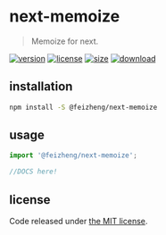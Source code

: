 # next-memoize
> Memoize for next.

[![version][version-image]][version-url]
[![license][license-image]][license-url]
[![size][size-image]][size-url]
[![download][download-image]][download-url]

## installation
```bash
npm install -S @feizheng/next-memoize
```

## usage
```js
import '@feizheng/next-memoize';

//DOCS here!
```

## license
Code released under [the MIT license](https://github.com/afeiship/next-memoize/blob/master/LICENSE.txt).

[version-image]: https://img.shields.io/npm/v/@feizheng/next-memoize
[version-url]: https://npmjs.org/package/@feizheng/next-memoize

[license-image]: https://img.shields.io/npm/l/@feizheng/next-memoize
[license-url]: https://github.com/afeiship/next-memoize/blob/master/LICENSE.txt

[size-image]: https://img.shields.io/bundlephobia/minzip/@feizheng/next-memoize
[size-url]: https://github.com/afeiship/next-memoize/blob/master/dist/next-memoize.min.js

[download-image]: https://img.shields.io/npm/dm/@feizheng/next-memoize
[download-url]: https://www.npmjs.com/package/@feizheng/next-memoize
